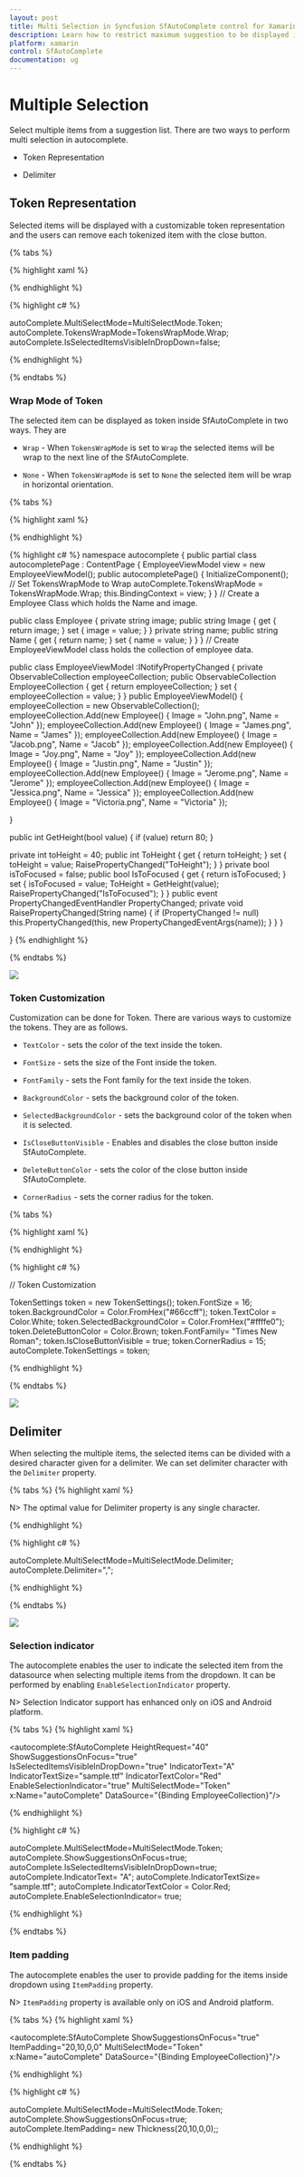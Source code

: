 ```yaml
---
layout: post
title: Multi Selection in Syncfusion SfAutoComplete control for Xamarin.Forms
description: Learn how to restrict maximum suggestion to be displayed in SfAutoComplete
platform: xamarin
control: SfAutoComplete
documentation: ug
---
```

# Multiple Selection

Select multiple items from a suggestion list. There are two ways to perform multi selection in autocomplete.

* Token Representation

*  Delimiter

## Token Representation

Selected items will be displayed with a customizable token representation and the users can remove each tokenized item with the close button.

{% tabs %}

{% highlight xaml %}

<StackLayout VerticalOptions="Start" HorizontalOptions="Start" Padding="30">
	<autocomplete:SfAutoComplete HeightRequest="40" x:Name="autoComplete" MultiSelectMode="Token" TokensWrapMode="Wrap" IsSelectedItemsVisibleInDropDown="false" />                    
</StackLayout> 

{% endhighlight %}

{% highlight c# %}

autoComplete.MultiSelectMode=MultiSelectMode.Token;
autoComplete.TokensWrapMode=TokensWrapMode.Wrap;
autoComplete.IsSelectedItemsVisibleInDropDown=false;

{% endhighlight %}

{% endtabs %}

### Wrap Mode of Token

The selected item can be displayed as token inside SfAutoComplete in two ways. They are

* `Wrap` - When `TokensWrapMode` is set to `Wrap` the selected items will be wrap to the next line of the SfAutoComplete.

* `None` - When `TokensWrapMode` is set to `None` the selected item will be wrap in horizontal orientation.

{% tabs %}

{% highlight xaml %}


<StackLayout VerticalOptions="Start" HorizontalOptions="Start" Padding="30">
    <autocomplete:SfAutoComplete HeightRequest="40" x:Name="autoComplete" DropDownItemHeight="50" DisplayMemberPath="Name" ImageMemberPath="Image" MultiSelectMode="Token" DataSource="{Binding EmployeeCollection}">
    </autocomplete:SfAutoComplete>
</StackLayout>

{% endhighlight %}

{% highlight c# %}
namespace autocomplete
{
public partial class autocompletePage : ContentPage
{
EmployeeViewModel view = new EmployeeViewModel();
public autocompletePage()
{
InitializeComponent();
// Set TokensWrapMode to Wrap
autoComplete.TokensWrapMode = TokensWrapMode.Wrap;
this.BindingContext = view;
}
}
// Create a Employee Class which holds the Name and image.

public class Employee
{
private string image;
public string Image
{
get { return image; }
set { image = value; }
}
private string name;
public string Name
{
get { return name; }
set { name = value; }
}
}
// Create EmployeeViewModel class holds the collection of employee data.

public class EmployeeViewModel :INotifyPropertyChanged
{
private ObservableCollection<Employee> employeeCollection;
public ObservableCollection<Employee> EmployeeCollection
{
get { return employeeCollection; }
set { employeeCollection = value; }
}
public EmployeeViewModel()
{
employeeCollection = new ObservableCollection<Employee>();
employeeCollection.Add(new Employee() { Image = "John.png", Name = "John" });
employeeCollection.Add(new Employee() { Image = "James.png", Name = "James" });
employeeCollection.Add(new Employee() { Image = "Jacob.png", Name = "Jacob" });
employeeCollection.Add(new Employee() { Image = "Joy.png", Name = "Joy" });
employeeCollection.Add(new Employee() { Image = "Justin.png", Name = "Justin" });
employeeCollection.Add(new Employee() { Image = "Jerome.png", Name = "Jerome" });
employeeCollection.Add(new Employee() { Image = "Jessica.png", Name = "Jessica" });
employeeCollection.Add(new Employee() { Image = "Victoria.png", Name = "Victoria" });

}

public int GetHeight(bool value)
{
if (value)
return 80;
}

private int toHeight = 40;
public int ToHeight
{
get { return toHeight; }
set
{
toHeight = value;
RaisePropertyChanged("ToHeight");
}
}
private bool isToFocused = false;
public bool IsToFocused
{
get { return isToFocused; }
set
{
isToFocused = value;
ToHeight = GetHeight(value);
RaisePropertyChanged("IsToFocused");
}
}
public event PropertyChangedEventHandler PropertyChanged;
private void RaisePropertyChanged(String name)
{
if (PropertyChanged != null)
this.PropertyChanged(this, new PropertyChangedEventArgs(name));
}
}
}

}
{% endhighlight %}

{% endtabs %}


![](images/MultiSelect/TokenRepresentation_Wrap.png)
 
### Token Customization

Customization can be done for Token. There are various ways to customize the tokens. They are as follows.

* `TextColor` - sets the color of the text inside the token.

* `FontSize` - sets the size of the Font inside the token.

* `FontFamily` - sets the Font family for the text inside the token.

* `BackgroundColor` - sets the background color of the token.

* `SelectedBackgroundColor` - sets the background color of the token when it is selected.

* `IsCloseButtonVisible` - Enables and disables the close button inside SfAutoComplete.

* `DeleteButtonColor` - sets the color of the close button inside SfAutoComplete.

* `CornerRadius` - sets the corner radius for the token.



{% tabs %}

{% highlight xaml %}

<StackLayout VerticalOptions="Start" HorizontalOptions="Start" Padding="30">
    <autocomplete:SfAutoComplete HeightRequest="40" x:Name="autoComplete" DropDownItemHeight="50" DisplayMemberPath="Name" ImageMemberPath="Image" MultiSelectMode="Token" TokensWrapMode="Wrap" DataSource="{Binding EmployeeCollection}">
    </autocomplete:SfAutoComplete>
</StackLayout>

{% endhighlight %}

{% highlight c# %}


// Token Customization

TokenSettings token = new TokenSettings();
token.FontSize = 16;
token.BackgroundColor = Color.FromHex("#66ccff");
token.TextColor = Color.White;
token.SelectedBackgroundColor = Color.FromHex("#ffffe0");
token.DeleteButtonColor = Color.Brown;
token.FontFamily= "Times New Roman";
token.IsCloseButtonVisible = true;
token.CornerRadius = 15;
autoComplete.TokenSettings = token;
 
{% endhighlight %}

{% endtabs %}


![](images/MultiSelect/TokenRepresentation.png)

## Delimiter

When selecting the multiple items, the selected items can be divided with a desired character given for a delimiter. We can set delimiter character with the `Delimiter` property.

{% tabs %}
{% highlight xaml %}

<StackLayout VerticalOptions="Start" HorizontalOptions="Start" Padding="30">
	<autocomplete:SfAutoComplete HeightRequest="40" x:Name="autoComplete" MultiSelectMode="Delimiter"  Delimiter="," />                    
</StackLayout> 

N> The optimal value for Delimiter property is any single character.

{% endhighlight %}

{% highlight c# %}


autoComplete.MultiSelectMode=MultiSelectMode.Delimiter;
autoComplete.Delimiter=",";


{% endhighlight %}

{% endtabs %}

![](images/MultiSelect/Delimiter.png)

### Selection indicator

The autocomplete enables the user to indicate the selected item from the datasource when selecting multiple items from the dropdown. It can be performed by enabling `EnableSelectionIndicator` property.

N> Selection Indicator support has enhanced only on iOS and Android platform.

{% tabs %}
{% highlight xaml %}

 <autocomplete:SfAutoComplete HeightRequest="40" ShowSuggestionsOnFocus="true" IsSelectedItemsVisibleInDropDown="true" IndicatorText="A" IndicatorTextSize="sample.ttf" IndicatorTextColor="Red" EnableSelectionIndicator="true" MultiSelectMode="Token"  x:Name="autoComplete" DataSource="{Binding EmployeeCollection}"/>
       
{% endhighlight %}

{% highlight c# %}

autoComplete.MultiSelectMode=MultiSelectMode.Token;
autoComplete.ShowSuggestionsOnFocus=true;
autoComplete.IsSelectedItemsVisibleInDropDown=true;
autoComplete.IndicatorText= "A";
autoComplete.IndicatorTextSize= "sample.ttf";
autoComplete.IndicatorTextColor = Color.Red;
autoComplete.EnableSelectionIndicator= true;

{% endhighlight %}

{% endtabs %}

### Item padding

The autocomplete enables the user to provide padding for the items inside dropdown using `ItemPadding` property.

N> `ItemPadding` property is available only on iOS and Android platform.

{% tabs %}
{% highlight xaml %}

 <autocomplete:SfAutoComplete ShowSuggestionsOnFocus="true" ItemPadding="20,10,0,0" MultiSelectMode="Token"  x:Name="autoComplete" DataSource="{Binding EmployeeCollection}"/>
       
{% endhighlight %}

{% highlight c# %}

autoComplete.MultiSelectMode=MultiSelectMode.Token;
autoComplete.ShowSuggestionsOnFocus=true;
autoComplete.ItemPadding= new Thickness(20,10,0,0);;

{% endhighlight %}

{% endtabs %}
